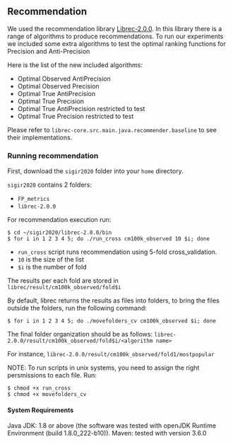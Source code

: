 ## Recommendation
We used the recommendation library [Librec-2.0.0](https://www.librec.net/). In this library there is a range of algorithms to produce recommendations.
To run our experiments we included some extra algorithms to test the optimal ranking functions for Precision and Anti-Precision

Here is the list of the new included algorithms:

- Optimal Observed AntiPrecision
- Optimal Observed Precision
- Optimal True AntiPrecision
- Optimal True Precision
- Optimal True AntiPrecision restricted to test
- Optimal True Precision restricted to test

Please refer to `librec-core.src.main.java.recommender.baseline` to see their implementations.

### Running recommendation
First, download the `sigir2020` folder into your `home` directory.

`sigir2020` contains 2 folders:
- `FP_metrics`
- `librec-2.0.0`

For recommendation execution run:

    $ cd ~/sigir2020/librec-2.0.0/bin
    $ for i in 1 2 3 4 5; do ./run_cross cm100k_observed 10 $i; done

+ `run_cross` script runs recommendation using 5-fold cross_validation.
+ `10` is the size of the list 
+ `$i` is the number of fold

The results per each fold are stored in `librec/result/cm100k_observed/fold$i` 

By default, librec returns the results as files into folders, to bring the files outside the folders, run the following command:

    $ for i in 1 2 3 4 5; do ./movefolders_cv cm100k_observed $i; done

The final folder organization should be as follows:
 `librec-2.0.0/result/cm100k_observed/fold$i/<algorithm name>`
 
 For instance, `librec-2.0.0/result/cm100k_observed/fold1/mostpopular`
 
 NOTE: To run scripts in unix systems, you need to assign the right persmissions to each file. Run:

    $ chmod +x run_cross
    $ chmod +x movefolders_cv
 
 #### System Requirements
 Java JDK: 1.8 or above (the software was tested with openJDK Runtime Environment (build 1.8.0_222-b10)).
 Maven: tested with version 3.6.0